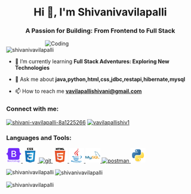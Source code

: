 <h1 align="center">Hi 👋, I'm Shivanivavilapalli</h1>
<h3 align="center">A Passion for Building: From Frontend to Full Stack</h3>
<img align="right" alt="Coding" width="400" src="https://cdn.dribbble.com/users/1162077/screenshots/3848914/programmer.gif">
<p align="left"> <img src="https://komarev.com/ghpvc/?username=shivanivavilapalli&label=Profile%20views&color=0e75b6&style=flat" alt="shivanivavilapalli" /> </p>

- 🌱 I’m currently learning **Full Stack Adventures: Exploring New Technologies**

- 💬 Ask me about **java,python,html,css,jdbc,restapi,hibernate,mysql**

- 📫 How to reach me **vavilapallishivani@gmail.com**

<h3 align="left">Connect with me:</h3>
<p align="left">
<a href="https://linkedin.com/in/shivani-vavilapalli-8a1225266" target="blank"><img align="center" src="https://raw.githubusercontent.com/rahuldkjain/github-profile-readme-generator/master/src/images/icons/Social/linked-in-alt.svg" alt="shivani-vavilapalli-8a1225266" height="30" width="40" /></a>
<a href="https://www.hackerrank.com/vavilapallishiv1" target="blank"><img align="center" src="https://raw.githubusercontent.com/rahuldkjain/github-profile-readme-generator/master/src/images/icons/Social/hackerrank.svg" alt="vavilapallishiv1" height="30" width="40" /></a>
</p>

<h3 align="left">Languages and Tools:</h3>
<p align="left"> <a href="https://getbootstrap.com" target="_blank" rel="noreferrer"> <img src="https://raw.githubusercontent.com/devicons/devicon/master/icons/bootstrap/bootstrap-plain-wordmark.svg" alt="bootstrap" width="40" height="40"/> </a> <a href="https://www.w3schools.com/css/" target="_blank" rel="noreferrer"> <img src="https://raw.githubusercontent.com/devicons/devicon/master/icons/css3/css3-original-wordmark.svg" alt="css3" width="40" height="40"/> </a> <a href="https://git-scm.com/" target="_blank" rel="noreferrer"> <img src="https://www.vectorlogo.zone/logos/git-scm/git-scm-icon.svg" alt="git" width="40" height="40"/> </a> <a href="https://www.w3.org/html/" target="_blank" rel="noreferrer"> <img src="https://raw.githubusercontent.com/devicons/devicon/master/icons/html5/html5-original-wordmark.svg" alt="html5" width="40" height="40"/> </a> <a href="https://www.java.com" target="_blank" rel="noreferrer"> <img src="https://raw.githubusercontent.com/devicons/devicon/master/icons/java/java-original.svg" alt="java" width="40" height="40"/> </a> <a href="https://www.mysql.com/" target="_blank" rel="noreferrer"> <img src="https://raw.githubusercontent.com/devicons/devicon/master/icons/mysql/mysql-original-wordmark.svg" alt="mysql" width="40" height="40"/> </a> <a href="https://postman.com" target="_blank" rel="noreferrer"> <img src="https://www.vectorlogo.zone/logos/getpostman/getpostman-icon.svg" alt="postman" width="40" height="40"/> </a> <a href="https://www.python.org" target="_blank" rel="noreferrer"> <img src="https://raw.githubusercontent.com/devicons/devicon/master/icons/python/python-original.svg" alt="python" width="40" height="40"/> </a> </p>

<p><img align="left" src="https://github-readme-stats.vercel.app/api/top-langs?username=shivanivavilapalli&show_icons=true&locale=en&layout=compact" alt="shivanivavilapalli" /></p>

<p>&nbsp;<img align="center" src="https://github-readme-stats.vercel.app/api?username=shivanivavilapalli&show_icons=true&locale=en" alt="shivanivavilapalli" /></p>

<p><img align="center" src="https://github-readme-streak-stats.herokuapp.com/?user=shivanivavilapalli&" alt="shivanivavilapalli" /></p>

